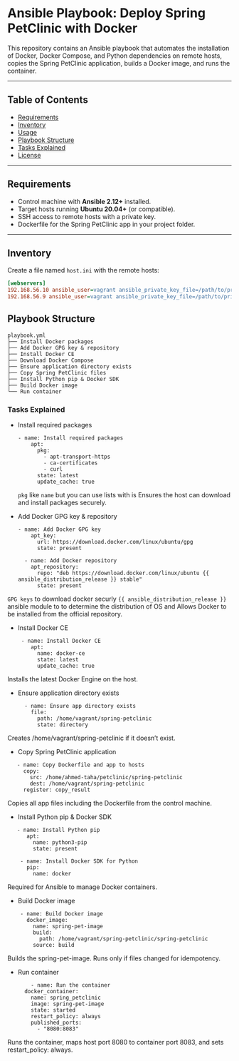 # Ansible Playbook: Deploy Spring PetClinic with Docker

This repository contains an Ansible playbook that automates the installation of Docker, Docker Compose, and Python dependencies on remote hosts, copies the Spring PetClinic application, builds a Docker image, and runs the container.

---

## Table of Contents

- [Requirements](#requirements)  
- [Inventory](#inventory)  
- [Usage](#usage)  
- [Playbook Structure](#playbook-structure)  
- [Tasks Explained](#tasks-explained)  
- [License](#license)  

---

## Requirements

- Control machine with **Ansible 2.12+** installed.  
- Target hosts running **Ubuntu 20.04+** (or compatible).  
- SSH access to remote hosts with a private key.  
- Dockerfile for the Spring PetClinic app in your project folder.

---

## Inventory

Create a file named `host.ini` with the remote hosts:

```ini
[webservers]
192.168.56.10 ansible_user=vagrant ansible_private_key_file=/path/to/private_key
192.168.56.9 ansible_user=vagrant ansible_private_key_file=/path/to/private_key
```
## Playbook Structure
```
playbook.yml
├── Install Docker packages
├── Add Docker GPG key & repository
├── Install Docker CE
├── Download Docker Compose
├── Ensure application directory exists
├── Copy Spring PetClinic files
├── Install Python pip & Docker SDK
├── Build Docker image
└── Run container

```
### Tasks Explained
- Install required packages
  ```
  - name: Install required packages
      apt:
        pkg: 
          - apt-transport-https
          - ca-certificates
          - curl
        state: latest
        update_cache: true
  ```
  `pkg` like `name` but you can use lists with is
Ensures the host can download and install packages securely.

- Add Docker GPG key & repository
  ```
  - name: Add Docker GPG key
      apt_key:
        url: https://download.docker.com/linux/ubuntu/gpg
        state: present

    - name: Add Docker repository
      apt_repository:
        repo: "deb https://download.docker.com/linux/ubuntu {{ ansible_distribution_release }} stable"
        state: present
  ```
`GPG keys` to download docker securly `{{ ansible_distribution_release }}` ansible module to to determine the distribution of OS
 and Allows Docker to be installed from the official repository.

- Install Docker CE
  ```
   - name: Install Docker CE
      apt:
        name: docker-ce
        state: latest
        update_cache: true
  ```

Installs the latest Docker Engine on the host.

- Ensure application directory exists
  ```
    - name: Ensure app directory exists
      file:
        path: /home/vagrant/spring-petclinic
        state: directory 
  ```
Creates /home/vagrant/spring-petclinic if it doesn’t exist.

- Copy Spring PetClinic application
 ```
    - name: Copy Dockerfile and app to hosts
      copy:
        src: /home/ahmed-taha/petclinic/spring-petclinic
        dest: /home/vagrant/spring-petclinic
      register: copy_result
```
Copies all app files including the Dockerfile from the control machine.

- Install Python pip & Docker SDK
```
   - name: Install Python pip
      apt:
        name: python3-pip
        state: present

    - name: Install Docker SDK for Python
      pip:
        name: docker
```
Required for Ansible to manage Docker containers.

- Build Docker image
```
    - name: Build Docker image
      docker_image:
        name: spring-pet-image
        build:
          path: /home/vagrant/spring-petclinic/spring-petclinic
        source: build
```
Builds the spring-pet-image. Runs only if files changed for idempotency.

- Run container
    ```
        - name: Run the container
      docker_container:
        name: spring_petclinic
        image: spring-pet-image
        state: started
        restart_policy: always
        published_ports:
          - "8080:8083"
    ```

Runs the container, maps host port 8080 to container port 8083, and sets restart_policy: always.
